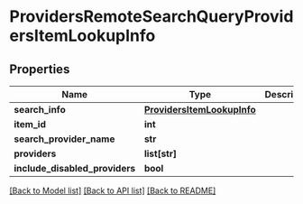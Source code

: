 # ProvidersRemoteSearchQueryProvidersItemLookupInfo

## Properties
Name | Type | Description | Notes
------------ | ------------- | ------------- | -------------
**search_info** | [**ProvidersItemLookupInfo**](ProvidersItemLookupInfo.md) |  | [optional] 
**item_id** | **int** |  | [optional] 
**search_provider_name** | **str** |  | [optional] 
**providers** | **list[str]** |  | [optional] 
**include_disabled_providers** | **bool** |  | [optional] 

[[Back to Model list]](../README.md#documentation-for-models) [[Back to API list]](../README.md#documentation-for-api-endpoints) [[Back to README]](../README.md)

